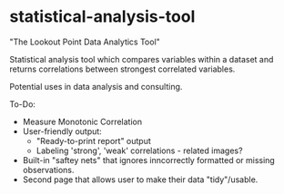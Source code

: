 # statistical-analysis-tool
"The Lookout Point Data Analytics Tool"

Statistical analysis tool which compares variables within a dataset and returns correlations between strongest correlated variables.

Potential uses in data analysis and consulting.

To-Do:
- Measure Monotonic Correlation
- User-friendly output:
    - "Ready-to-print report" output
    - Labeling 'strong', 'weak' correlations - related images?
- Built-in "saftey nets" that ignores inncorrectly formatted or missing observations.
- Second page that allows user to make their data "tidy"/usable.
